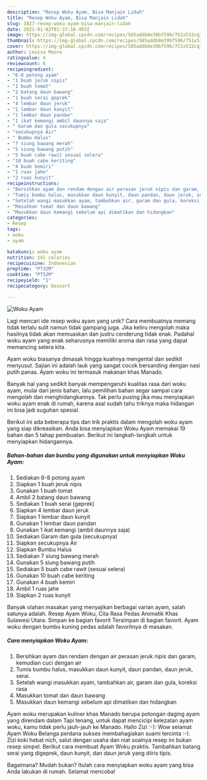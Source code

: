 ```yaml
---
description: "Resep Woku Ayam, Bisa Manjain Lidah"
title: "Resep Woku Ayam, Bisa Manjain Lidah"
slug: 3827-resep-woku-ayam-bisa-manjain-lidah
date: 2021-01-02T01:37:16.493Z
image: https://img-global.cpcdn.com/recipes/585addb8e39bf596/751x532cq70/woku-ayam-foto-resep-utama.jpg
thumbnail: https://img-global.cpcdn.com/recipes/585addb8e39bf596/751x532cq70/woku-ayam-foto-resep-utama.jpg
cover: https://img-global.cpcdn.com/recipes/585addb8e39bf596/751x532cq70/woku-ayam-foto-resep-utama.jpg
author: Louisa Moore
ratingvalue: 4
reviewcount: 6
recipeingredient:
- "6-8 potong ayam"
- "1 buah jeruk nipis"
- "1 buah tomat"
- "2 batang daun bawang"
- "1 buah serai geprek"
- "4 lembar daun jeruk"
- "1 lembar daun kunyit"
- "1 lembar daun pandan"
- "1 ikat kemangi ambil daunnya saja"
- " Garam dan gula secukupnya"
- "secukupnya Air"
- " Bumbu Halus"
- "7 siung bawang merah"
- "5 siung bawang putih"
- "5 buah cabe rawit sesuai selera"
- "10 buah cabe keriting"
- "4 buah kemiri"
- "1 ruas jahe"
- "2 ruas kunyit"
recipeinstructions:
- "Bersihkan ayam dan rendam dengan air perasan jeruk nipis dan garam, kemudian cuci dengan air"
- "Tumis bumbu halus, masukkan daun kunyit, daun pandan, daun jeruk, serai."
- "Setelah wangi masukkan ayam, tambahkan air, garam dan gula, koreksi rasa"
- "Masukkan tomat dan daun bawang"
- "Masukkan daun kemangi sebelum api dimatikan dan hidangkan"
categories:
- Resep
tags:
- woku
- ayam

katakunci: woku ayam 
nutrition: 141 calories
recipecuisine: Indonesian
preptime: "PT32M"
cooktime: "PT52M"
recipeyield: "1"
recipecategory: Dessert

---
```



![Woku Ayam](https://img-global.cpcdn.com/recipes/585addb8e39bf596/751x532cq70/woku-ayam-foto-resep-utama.jpg)

Lagi mencari ide resep woku ayam yang unik? Cara membuatnya memang tidak terlalu sulit namun tidak gampang juga. Jika keliru mengolah maka hasilnya tidak akan memuaskan dan justru cenderung tidak enak. Padahal woku ayam yang enak seharusnya memiliki aroma dan rasa yang dapat memancing selera kita.

Ayam woku biasanya dimasak hingga kuahnya mengental dan sedikit menyusut. Sajian ini adalah lauk yang sangat cocok bersanding dengan nasi putih panas. Ayam woku ini termasuk makanan khas Manado.

Banyak hal yang sedikit banyak mempengaruhi kualitas rasa dari woku ayam, mulai dari jenis bahan, lalu pemilihan bahan segar sampai cara mengolah dan menghidangkannya. Tak perlu pusing jika mau menyiapkan woku ayam enak di rumah, karena asal sudah tahu triknya maka hidangan ini bisa jadi suguhan spesial.


Berikut ini ada beberapa tips dan trik praktis dalam mengolah woku ayam yang siap dikreasikan. Anda bisa menyiapkan Woku Ayam memakai 19 bahan dan 5 tahap pembuatan. Berikut ini langkah-langkah untuk menyiapkan hidangannya.

<!--inarticleads1-->

##### Bahan-bahan dan bumbu yang digunakan untuk menyiapkan Woku Ayam:

1. Sediakan 6-8 potong ayam
1. Siapkan 1 buah jeruk nipis
1. Gunakan 1 buah tomat
1. Ambil 2 batang daun bawang
1. Sediakan 1 buah serai (geprek)
1. Siapkan 4 lembar daun jeruk
1. Siapkan 1 lembar daun kunyit
1. Gunakan 1 lembar daun pandan
1. Gunakan 1 ikat kemangi (ambil daunnya saja)
1. Sediakan  Garam dan gula (secukupnya)
1. Siapkan secukupnya Air
1. Siapkan  Bumbu Halus
1. Sediakan 7 siung bawang merah
1. Gunakan 5 siung bawang putih
1. Sediakan 5 buah cabe rawit (sesuai selera)
1. Gunakan 10 buah cabe keriting
1. Gunakan 4 buah kemiri
1. Ambil 1 ruas jahe
1. Siapkan 2 ruas kunyit


Banyak olahan masakan yang menyajikan berbagai varian ayam, salah satunya adalah. Resep Ayam Woku, Cita Rasa Pedas Aromatik Khas Sulawesi Utara. Simpan ke bagian favorit Tersimpan di bagian favorit. Ayam woku dengan bumbu kuning pedas adalah favoritnya di masakan. 

<!--inarticleads2-->

##### Cara menyiapkan Woku Ayam:

1. Bersihkan ayam dan rendam dengan air perasan jeruk nipis dan garam, kemudian cuci dengan air
1. Tumis bumbu halus, masukkan daun kunyit, daun pandan, daun jeruk, serai.
1. Setelah wangi masukkan ayam, tambahkan air, garam dan gula, koreksi rasa
1. Masukkan tomat dan daun bawang
1. Masukkan daun kemangi sebelum api dimatikan dan hidangkan


Ayam woku merupakan kuliner khas Manado berupa potongan daging ayam yang direndam dalam Tapi tenang, untuk dapat mencicipi kelezatan ayam woku, kamu tidak perlu jauh-jauh ke Manado. Hallo Zizi :-): Wow selamat Ayam Woku Belanga perdana sukses membahagiakan suami tercinta :-). Zizi koki hebat nich, salut dengan usaha dan niat soalnya resep ini bukan resep simpel. Berikut cara membuat Ayam Woku praktis. Tambahkan batang serai yang digeprek, daun kunyit, dan daun jeruk yang diiris tipis. 

Bagaimana? Mudah bukan? Itulah cara menyiapkan woku ayam yang bisa Anda lakukan di rumah. Selamat mencoba!
